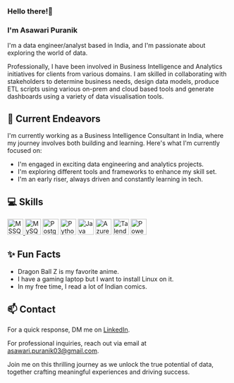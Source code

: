 ### Hello there!👋 
### I'm Asawari Puranik  

I'm a data engineer/analyst based in India, and I'm passionate about exploring the world of data.

Professionally, I have been involved in Business Intelligence and Analytics initiatives for clients from various domains.
I am skilled in collaborating with stakeholders to determine business needs, design data models, produce ETL scripts using various on-prem and cloud based tools and generate dashboards using a variety of data visualisation tools.

## 🔭 Current Endeavors 

I'm currently working as a Business Intelligence Consultant in India, where my journey involves both building and learning. Here's what I'm currently focused on:

- I'm engaged in exciting data engineering and analytics projects.
- I'm exploring different tools and frameworks to enhance my skill set.
- I'm an early riser, always driven and constantly learning in tech.

## 💻 Skills

<p align="left">
<a href="https://logowik.com/microsoft-sql-server-vector-logo-6011.html" target="_blank" rel="noreferrer"><img src="https://logowik.com/content/uploads/images/microsoft-sql-server4529.jpg" width="36" height="36" alt="MSSQL" />  <a href="https://logowik.com/mysql-vector-logo-4419.html" target="_blank" rel="noreferrer"><img src="https://logowik.com/content/uploads/images/mysql.jpg" width="36" height="36" alt="MySQL" /></a>  <a href="https://logowik.com/postgresql-vector-logo-4715.html" target="_blank" rel="noreferrer"><img src="https://logowik.com/content/uploads/images/postgresql6815.jpg" width="36" height="36" alt="PostgreSQL" /></a>  <a href="https://logowik.com/python-icon-56630.html" target="_blank" rel="noreferrer"><img src="https://logowik.com/content/uploads/images/python4089.logowik.com.webp" width="36" height="36" alt="Python" /></a>  <a href="https://logowik.com/java-symbol-logo-vector-55040.html" target="_blank" rel="noreferrer"><img src="https://logowik.com/content/uploads/images/java-symbol3728.logowik.com.webp" width="36" height="36" alt="Java" /></a>  <a href="https://logowik.com/azure-synapse-analytics-vector-logo-16270.html" target="_blank" rel="noreferrer"><img src="https://logowik.com/content/uploads/images/azure-synapse-analytics6078.jpg" width="36" height="36" alt="Azure Synapse Analytics" /></a>  <a href="https://logowik.com/talend-logo-vector-svg-pdf-ai-eps-cdr-free-download-14731.html" target="_blank" rel="noreferrer"><img src="https://logowik.com/content/uploads/images/talend5625.jpg" width="36" height="36" alt="Talend Cloud" /></a>  <a href="https://logowik.com/microsoft-power-bi-vector-logo-7463.html" target="_blank" rel="noreferrer"><img src="https://logowik.com/content/uploads/images/microsoft-power-bi4194.jpg" width="36" height="36" alt="Power BI" /></a></p>

## ✨ Fun Facts 

- Dragon Ball Z is my favorite anime.
- I have a gaming laptop but I want to install Linux on it.
- In my free time, I read a lot of Indian comics.

## 📫 Contact

 For a quick response, DM me on [LinkedIn](https://www.linkedin.com/in/asawari-puranik-8bb16a204/). 
 
 For professional inquiries, reach out via email at [asawari.puranik03@gmail.com](mailto:asawari.puranik03@gmail.com). 

Join me on this thrilling journey as we unlock the true potential of data, together crafting meaningful experiences and driving success.

<!--## GitHub Stats
<p><img src="https://github-readme-stats.vercel.app/api?username=asawari-puranik&amp;show_icons=true" alt="GitHub Stats"></p>-->
